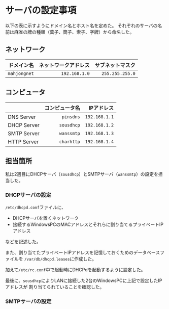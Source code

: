 # サーバの設定事項

以下の表に示すようにドメイン名とホスト名を定めた。
それぞれのサーバの名前は麻雀の牌の種類（萬子、筒子、索子、字牌）から命名した。


## ネットワーク

|   ドメイン名 | ネットワークアドレス | サブネットマスク |
|-------------:|---------------------:|-----------------:|
| `mahjongnet` |        `192.168.1.0` |  `255.255.255.0` |

## コンピュータ

|             | コンピュータ名 |    IPアドレス |
|:------------|---------------:|--------------:|
| DNS  Server |      `pinsdns` | `192.168.1.1` |
| DHCP Server |     `sousdhcp` | `192.168.1.2` |
| SMTP Server |     `wanssmtp` | `192.168.1.3` |
| HTTP Server |     `charhttp` | `192.168.1.4` |


## 担当箇所
私は2週目にDHCPサーバ（`sousdhcp`）とSMTPサーバ（`wanssmtp`）の設定を担当した。

### DHCPサーバの設定

`/etc/dhcpd.conf`ファイルに、
- DHCPサーバを置くネットワーク
- 接続するWindowsPCのMACアドレスとそれらに割り当てるプライベートIPアドレス

などを記述した。

また、割り当てたプライベートIPアドレスを記憶しておくためのデータベースファイルを
`/var/db/dhcpd.leases`に作成した。

加えて`/etc/rc.conf`中で起動時にDHCPdを起動するように設定した。

最後に、`sousdhcp`によりLANに接続した2台のWindowsPCに上記で設定したIPアドレスが
割り当てられていることを確認した。


### SMTPサーバの設定



